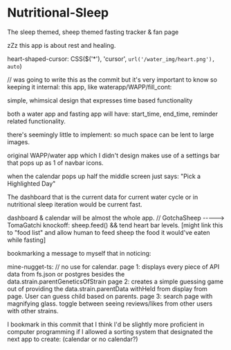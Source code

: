 # Nutritional-Sleep
The sleep themed, sheep themed fasting tracker &amp; fan page 



zZz this app is about rest and healing. 


heart-shaped-cursor: CSS($('*'), 'cursor', `url('/water_img/heart.png'), auto`)       

// was going to write this as the commit but it's very important to know so keeping it internal:
this app, like waterapp/WAPP/fill_cont:

simple, whimsical design that expresses time based functionality

both a water app and fasting app will have:
start_time, end_time, reminder related functionality.

there's seemingly little to implement:
 so much space can be lent to large images.

original WAPP/water app which I didn't design
makes use of a settings bar that pops up as 1 of navbar icons.

when the calendar pops up half the middle screen just says:
"Pick a Highlighted Day"

The dashboard that is the current data for current water cycle
or in nutritional sleep iteration would be current fast.

dashboard & calendar will be almost the whole app.
// GotchaSheep -----> TomaGatchi knockoff: sheep.feed() && tend heart bar levels. [might link this to "food list" and allow human to feed sheep the food it would've eaten while fasting]

bookmarking a message to myself that in noticing:

mine-nugget-ts:
// no use for calendar.
page 1: displays every piece of API data from fs.json or postgres besides the data.strain.parentGeneticsOfStrain
page 2: creates a simple guessing game out of providing the data.strain.parentData withHeld from display from page. User can guess child based on parents.
page 3: search page with magnifying glass. toggle between seeing reviews/likes from other users with other strains. 

I bookmark in this commit that I think I'd be slightly more proficient in computer programming if I allowed a sorting system that designated the next app to create: (calendar or no calendar?)





